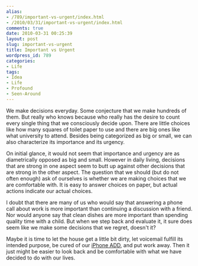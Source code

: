```yaml
---
alias:
- /789/important-vs-urgent/index.html
- /2010/03/31/important-vs-urgent/index.html
comments: true
date: 2010-03-31 00:25:39
layout: post
slug: important-vs-urgent
title: Important vs Urgent
wordpress_id: 789
categories:
- Life
tags:
- Idea
- Life
- Profound
- Seen-Around
---
```


We make decisions everyday.  Some conjecture that we make hundreds of them.  But really who knows because who really has the desire to count every single thing that we consciously decide upon.  There are little choices like how many squares of toilet paper to use and there are big ones like what university to attend.  Besides being categorized as big or small, we can also characterize its importance and its urgency.

On initial glance, it would not seem that importance and urgency are as diametrically opposed as big and small.  However in daily living, decisions that are strong in one aspect seem to butt up against other decisions that are strong in the other aspect.  The question that we should (but do not often enough) ask of ourselves is whether we are making choices that we are comfortable with.  It is easy to answer choices on paper, but actual actions indicate our actual choices.

I doubt that there are many of us who would say that answering a phone call about work is more important than continuing a discussion with a friend.  Nor would anyone say that clean dishes are more important than spending quality time with a child.  But when we step back and evaluate it, it sure does seem like we make some decisions that we regret, doesn't it?

Maybe it is time to let the house get a little bit dirty, let voicemail fulfill its intended purpose, be cured of our [iPhone ADD](http://www.goingthewongway.com/710/iphone-attention-deficit/), and put work away.  Then it just might be easier to look back and be comfortable with what we have decided to do with our lives.
